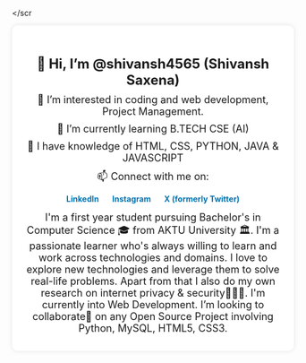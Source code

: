 </scr<!DOCTYPE html>
<html lang="en">
<head>
    <meta charset="UTF-8">
    <meta name="viewport" content="width=device-width, initial-scale=1.0">
    <title>Shivansh Saxena Profile</title>
</head>
<body>
    <div class="profile">
        <h1>👋 Hi, I’m @shivansh4565 (Shivansh Saxena)</h1>
        <p>👀 I’m interested in coding and web development, Project Management.</p>
        <p>🌱 I’m currently learning B.TECH CSE (AI)</p>
        <p>💞️ I have knowledge of HTML, CSS, PYTHON, JAVA & JAVASCRIPT</p>
        <p>📫 Connect with me on:</p>
        <ul>
            <li><a href="https://www.linkedin.com/in/shivansh-saxena-58215a29b" target="_blank">LinkedIn</a></li>
            <li><a href="https://www.instagram.com/shivansh_saxena_4665" target="_blank">Instagram</a></li>
            <li><a href="https://twitter.com/shivansh4665" target="_blank">X (formerly Twitter)</a></li>
        </ul>
        <p>I'm a first year student pursuing Bachelor's in Computer Science 🎓 from AKTU University 🏛. I'm a passionate learner who's always willing to learn and work across technologies and domains. I love to explore new technologies and leverage them to solve real-life problems. Apart from that I also do my own research on internet privacy & security👨🏻‍💻. I'm currently into Web Development. I’m looking to collaborate🤝 on any Open Source Project involving Python, MySQL, HTML5, CSS3.</p></div>

<style>

.body {
    font-family: Arial, sans-serif;
    background-color: #f4f4f4;
    margin: 0;
    padding: 0;
    display: flex;
    justify-content: center;
    align-items: center;
    height: 100vh;
}

.profile {
    background-color: #fff;
    padding: 20px;
    border-radius: 10px;
    box-shadow: 0 0 10px rgba(0, 0, 0, 0.1);
    max-width: 600px;
    text-align: center;
}

.profile h1 {
    font-size: 24px;
    margin-bottom: 10px;
}

.profile p {
    font-size: 18px;
    margin: 10px 0;
}

.profile ul {
    list-style-type: none;
    padding: 0;
}

.profile ul li {
    display: inline;
    margin: 0 10px;
}

.profile ul li a {
    text-decoration: none;
    color: #0073b1;
    font-weight: bold;
}

.profile ul li a:hover {
    text-decoration: underline;
}
</script>
    
</body>
</html>